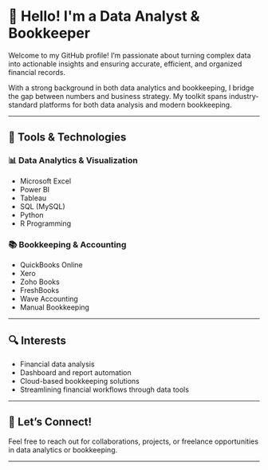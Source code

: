 # 👋 Hello! I'm a Data Analyst & Bookkeeper

Welcome to my GitHub profile! I’m passionate about turning complex data into actionable insights and ensuring accurate, efficient, and organized financial records.

With a strong background in both data analytics and bookkeeping, I bridge the gap between numbers and business strategy. My toolkit spans industry-standard platforms for both data analysis and modern bookkeeping.

---

## 🧰 Tools & Technologies

### 📊 **Data Analytics & Visualization**
- Microsoft Excel
- Power BI
- Tableau
- SQL (MySQL)
- Python
- R Programming

### 📚 **Bookkeeping & Accounting**
- QuickBooks Online  
- Xero  
- Zoho Books  
- FreshBooks  
- Wave Accounting  
- Manual Bookkeeping

---

## 🔍 Interests
- Financial data analysis  
- Dashboard and report automation  
- Cloud-based bookkeeping solutions  
- Streamlining financial workflows through data tools

---

## 🤝 Let’s Connect!
Feel free to reach out for collaborations, projects, or freelance opportunities in data analytics or bookkeeping.

---
